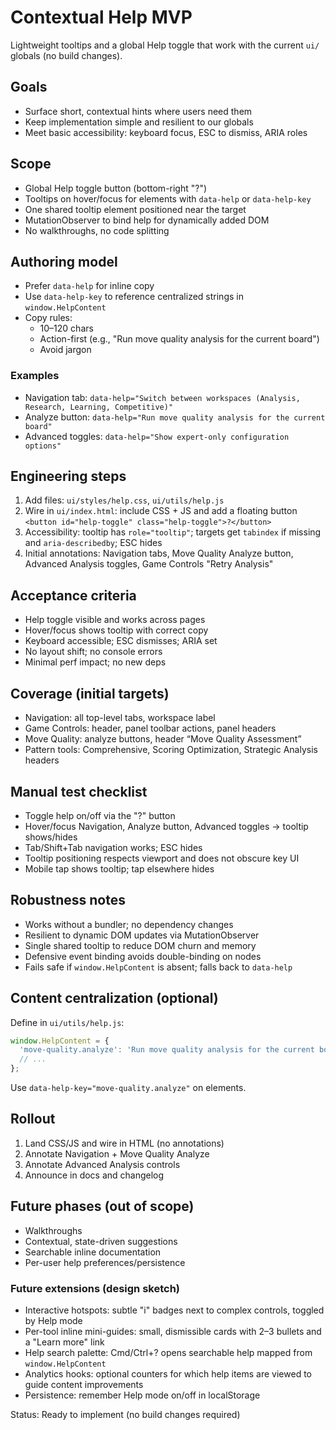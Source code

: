 # Contextual Help MVP

Lightweight tooltips and a global Help toggle that work with the current `ui/` globals (no build changes).

## Goals
- Surface short, contextual hints where users need them
- Keep implementation simple and resilient to our globals
- Meet basic accessibility: keyboard focus, ESC to dismiss, ARIA roles

## Scope
- Global Help toggle button (bottom-right "?")
- Tooltips on hover/focus for elements with `data-help` or `data-help-key`
- One shared tooltip element positioned near the target
- MutationObserver to bind help for dynamically added DOM
- No walkthroughs, no code splitting

## Authoring model
- Prefer `data-help` for inline copy
- Use `data-help-key` to reference centralized strings in `window.HelpContent`
- Copy rules:
  - 10–120 chars
  - Action-first (e.g., "Run move quality analysis for the current board")
  - Avoid jargon

### Examples
- Navigation tab: `data-help="Switch between workspaces (Analysis, Research, Learning, Competitive)"`
- Analyze button: `data-help="Run move quality analysis for the current board"`
- Advanced toggles: `data-help="Show expert-only configuration options"`

## Engineering steps
1. Add files: `ui/styles/help.css`, `ui/utils/help.js`
2. Wire in `ui/index.html`: include CSS + JS and add a floating button `<button id="help-toggle" class="help-toggle">?</button>`
3. Accessibility: tooltip has `role="tooltip"`; targets get `tabindex` if missing and `aria-describedby`; ESC hides
4. Initial annotations: Navigation tabs, Move Quality Analyze button, Advanced Analysis toggles, Game Controls "Retry Analysis"

## Acceptance criteria
- Help toggle visible and works across pages
- Hover/focus shows tooltip with correct copy
- Keyboard accessible; ESC dismisses; ARIA set
- No layout shift; no console errors
- Minimal perf impact; no new deps

## Coverage (initial targets)
- Navigation: all top-level tabs, workspace label
- Game Controls: header, panel toolbar actions, panel headers
- Move Quality: analyze buttons, header “Move Quality Assessment”
- Pattern tools: Comprehensive, Scoring Optimization, Strategic Analysis headers

## Manual test checklist
- Toggle help on/off via the "?" button
- Hover/focus Navigation, Analyze button, Advanced toggles -> tooltip shows/hides
- Tab/Shift+Tab navigation works; ESC hides
- Tooltip positioning respects viewport and does not obscure key UI
- Mobile tap shows tooltip; tap elsewhere hides

## Robustness notes
- Works without a bundler; no dependency changes
- Resilient to dynamic DOM updates via MutationObserver
- Single shared tooltip to reduce DOM churn and memory
- Defensive event binding avoids double-binding on nodes
- Fails safe if `window.HelpContent` is absent; falls back to `data-help`

## Content centralization (optional)
Define in `ui/utils/help.js`:
```javascript
window.HelpContent = {
  'move-quality.analyze': 'Run move quality analysis for the current board',
  // ...
};
```
Use `data-help-key="move-quality.analyze"` on elements.

## Rollout
1. Land CSS/JS and wire in HTML (no annotations)
2. Annotate Navigation + Move Quality Analyze
3. Annotate Advanced Analysis controls
4. Announce in docs and changelog

## Future phases (out of scope)
- Walkthroughs
- Contextual, state-driven suggestions
- Searchable inline documentation
- Per-user help preferences/persistence

### Future extensions (design sketch)
- Interactive hotspots: subtle "i" badges next to complex controls, toggled by Help mode
- Per-tool inline mini-guides: small, dismissible cards with 2–3 bullets and a "Learn more" link
- Help search palette: Cmd/Ctrl+? opens searchable help mapped from `window.HelpContent`
- Analytics hooks: optional counters for which help items are viewed to guide content improvements
- Persistence: remember Help mode on/off in localStorage

Status: Ready to implement (no build changes required)
